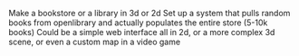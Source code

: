 Make a bookstore or a library in 3d or 2d
Set up a system that pulls random books from openlibrary and actually populates the entire store (5-10k books)
Could be a simple web interface all in 2d, or a more complex 3d scene, or even a custom map in a video game
